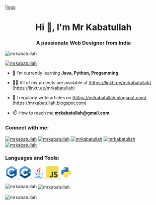 |[logo](https://github.com/mrkabatullah/mrkabatullah/blob/main/White%20Minimalist%20Profile%20LinkedIn%20Banner%20(1).png)
<h1 align="center">Hi 👋, I'm Mr Kabatullah</h1>
<h3 align="center">A passionate Web Designer from India</h3>

<p align="left"> <img src="https://komarev.com/ghpvc/?username=mrkabatullah&label=Profile%20views&color=0e75b6&style=flat" alt="mrkabatullah" /> </p>

<p align="left"> <a href="https://twitter.com/mrkabatullah" target="blank"><img src="https://img.shields.io/twitter/follow/mrkabatullah?logo=twitter&style=for-the-badge" alt="mrkabatullah" /></a> </p>

- 🌱 I’m currently learning **Java, Python, Progamming**

- 👨‍💻 All of my projects are available at [https://linktr.ee/mrkabatullah](https://linktr.ee/mrkabatullah)

- 📝 I regularly write articles on [https://mrkabatullah.blogspot.com](https://mrkabatullah.blogspot.com)

- 📫 How to reach me **mrkabatullah@gmail.com**

<h3 align="left">Connect with me:</h3>
<p align="left">
<a href="https://twitter.com/mrkabatullah" target="blank"><img align="center" src="https://raw.githubusercontent.com/rahuldkjain/github-profile-readme-generator/master/src/images/icons/Social/twitter.svg" alt="mrkabatullah" height="30" width="40" /></a>
<a href="https://linkedin.com/in/mrkabatullah" target="blank"><img align="center" src="https://raw.githubusercontent.com/rahuldkjain/github-profile-readme-generator/master/src/images/icons/Social/linked-in-alt.svg" alt="mrkabatullah" height="30" width="40" /></a>
<a href="https://fb.com/mrkabatullah" target="blank"><img align="center" src="https://raw.githubusercontent.com/rahuldkjain/github-profile-readme-generator/master/src/images/icons/Social/facebook.svg" alt="mrkabatullah" height="30" width="40" /></a>
<a href="https://instagram.com/mrkabatullah" target="blank"><img align="center" src="https://raw.githubusercontent.com/rahuldkjain/github-profile-readme-generator/master/src/images/icons/Social/instagram.svg" alt="mrkabatullah" height="30" width="40" /></a>
<a href="https://www.youtube.com/c/mrkabatullah" target="blank"><img align="center" src="https://raw.githubusercontent.com/rahuldkjain/github-profile-readme-generator/master/src/images/icons/Social/youtube.svg" alt="mrkabatullah" height="30" width="40" /></a>
</p>

<h3 align="left">Languages and Tools:</h3>
<p align="left"> <a href="https://www.cprogramming.com/" target="_blank" rel="noreferrer"> <img src="https://raw.githubusercontent.com/devicons/devicon/master/icons/c/c-original.svg" alt="c" width="40" height="40"/> </a> <a href="https://www.w3schools.com/cpp/" target="_blank" rel="noreferrer"> <img src="https://raw.githubusercontent.com/devicons/devicon/master/icons/cplusplus/cplusplus-original.svg" alt="cplusplus" width="40" height="40"/> </a> <a href="https://www.java.com" target="_blank" rel="noreferrer"> <img src="https://raw.githubusercontent.com/devicons/devicon/master/icons/java/java-original.svg" alt="java" width="40" height="40"/> </a> <a href="https://developer.mozilla.org/en-US/docs/Web/JavaScript" target="_blank" rel="noreferrer"> <img src="https://raw.githubusercontent.com/devicons/devicon/master/icons/javascript/javascript-original.svg" alt="javascript" width="40" height="40"/> </a> <a href="https://www.python.org" target="_blank" rel="noreferrer"> <img src="https://raw.githubusercontent.com/devicons/devicon/master/icons/python/python-original.svg" alt="python" width="40" height="40"/> </a> </p>

<p><img align="left" src="https://github-readme-stats.vercel.app/api/top-langs?username=mrkabatullah&show_icons=true&locale=en&layout=compact" alt="mrkabatullah" /></p>

<p>&nbsp;<img align="center" src="https://github-readme-stats.vercel.app/api?username=mrkabatullah&show_icons=true&locale=en" alt="mrkabatullah" /></p>

<p><img align="center" src="https://github-readme-streak-stats.herokuapp.com/?user=mrkabatullah&" alt="mrkabatullah" /></p>

<!--
**mrkabatullah/mrkabatullah** is a ✨ _special_ ✨ repository because its `README.md` (this file) appears on your GitHub profile.

Here are some ideas to get you started:

- 🔭 I’m currently working on ...
- 🌱 I’m currently learning ...
- 👯 I’m looking to collaborate on ...
- 🤔 I’m looking for help with ...
- 💬 Ask me about ...
- 📫 How to reach me: ...
- 😄 Pronouns: ...
- ⚡ Fun fact: ...
-->
